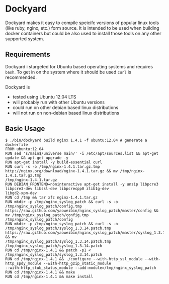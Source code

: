 # Dockyard

Dockyard makes it easy to compile speicifc versions of popular linux tools (like ruby, nginx, etc.) form source. It is intended to be used when building docker containers but could be also used to install those tools on any other supported system.

## Requirements

Dockyard i stargeted for Ubuntu based operating systems and requires `bash`. To get in on the system where it should be used `curl` is recommended.

Dockyard is

* tested using Ubuntu 12.04 LTS
* will probably run with other Ubuntu versions
* could run on other debian based linux distributions
* will not run on non-debian based linux distributions

## Basic Usage

    $ ./bin/dockyard build nginx 1.4.1 -f ubuntu:12.04 # generate a dockerfile
    FROM ubuntu:12.04
    RUN sed 's/main$/universe main/' -i /etc/apt/sources.list && apt-get update && apt-get upgrade -y
    RUN apt-get install -y build-essential curl
    RUN curl -s -o /tmp/nginx-1.4.1.tar.gz.tmp http://nginx.org/download/nginx-1.4.1.tar.gz && mv /tmp/nginx-1.4.1.tar.gz.tmp
    /tmp/nginx-1.4.1.tar.gz
    RUN DEBIAN_FRONTEND=noninteractive apt-get install -y unzip libpcre3 libpcre3-dev libssl-dev libpcrecpp0 zlib1g-dev
    libgd2-xpm-dev
    RUN cd /tmp && tar xfz nginx-1.4.1.tar.gz
    RUN mkdir -p /tmp/nginx_syslog_patch && curl -s -o /tmp/nginx_syslog_patch/config.tmp
    https://raw.github.com/yaoweibin/nginx_syslog_patch/master/config && mv /tmp/nginx_syslog_patch/config.tmp
    /tmp/nginx_syslog_patch/config
    RUN mkdir -p /tmp/nginx_syslog_patch && curl -s -o /tmp/nginx_syslog_patch/syslog_1.3.14.patch.tmp
    https://raw.github.com/yaoweibin/nginx_syslog_patch/master/syslog_1.3.14.patch && mv
    /tmp/nginx_syslog_patch/syslog_1.3.14.patch.tmp /tmp/nginx_syslog_patch/syslog_1.3.14.patch
    RUN cd /tmp/nginx-1.4.1 && patch -p1 < /tmp/nginx_syslog_patch/syslog_1.3.14.patch
    RUN cd /tmp/nginx-1.4.1 && ./configure --with-http_ssl_module --with-http_spdy_module --with-http_gzip_static_module
    --with-http_stub_status_module --add-module=/tmp/nginx_syslog_patch
    RUN cd /tmp/nginx-1.4.1 && make
    RUN cd /tmp/nginx-1.4.1 && make install
